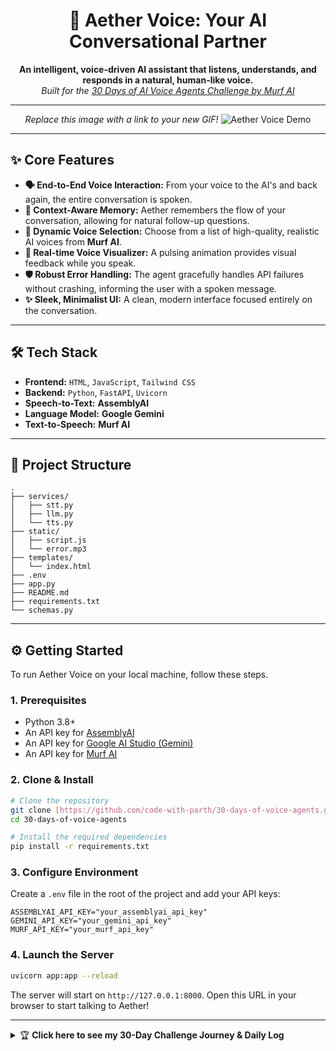 ﻿<div align="center">

# 🔮  Aether Voice: Your AI Conversational Partner

**An intelligent, voice-driven AI assistant that listens, understands, and responds in a natural, human-like voice.**
<br/>
*Built for the [30 Days of AI Voice Agents Challenge by Murf AI](https://murf.ai/30days/)*

</div>

---

<div align="center">

*Replace this image with a link to your new GIF!*
![Aether Voice Demo](https://media1.giphy.com/media/v1.Y2lkPTc5MGI3NjExaHd1bmJldG1pMHUwcWtpNWJxdmRld3R4eGVjZ3JhbmJnM2VwaWVvayZlcD12MV9pbnRlcm5hbF9naWZfYnlfaWQmY3Q9Zw/PxSFAnuubLkSA/giphy.gif)

</div>

---

## ✨ Core Features

* **🗣️ End-to-End Voice Interaction:** From your voice to the AI's and back again, the entire conversation is spoken.
* **🧠 Context-Aware Memory:** Aether remembers the flow of your conversation, allowing for natural follow-up questions.
* **🎨 Dynamic Voice Selection:** Choose from a list of high-quality, realistic AI voices from **Murf AI**.
* **🎤 Real-time Voice Visualizer:** A pulsing animation provides visual feedback while you speak.
* **🛡️ Robust Error Handling:** The agent gracefully handles API failures without crashing, informing the user with a spoken message.
* **✨ Sleek, Minimalist UI:** A clean, modern interface focused entirely on the conversation.

---

## 🛠️ Tech Stack

* **Frontend:** `HTML`, `JavaScript`, `Tailwind CSS`
* **Backend:** `Python`, `FastAPI`, `Uvicorn`
* **Speech-to-Text:** **AssemblyAI**
* **Language Model:** **Google Gemini**
* **Text-to-Speech:** **Murf AI**

---

## 📂 Project Structure

```
.
├── services/
│   ├── stt.py
│   ├── llm.py
│   └── tts.py
├── static/
│   ├── script.js
│   └── error.mp3
├── templates/
│   └── index.html
├── .env
├── app.py
├── README.md
├── requirements.txt
└── schemas.py
```

---

## ⚙️ Getting Started

To run Aether Voice on your local machine, follow these steps.

### **1. Prerequisites**

* Python 3.8+
* An API key for [AssemblyAI](https://www.assemblyai.com/)
* An API key for [Google AI Studio (Gemini)](https://aistudio.google.com/)
* An API key for [Murf AI](https://murf.ai/)

### **2. Clone & Install**

```bash
# Clone the repository
git clone [https://github.com/code-with-parth/30-days-of-voice-agents.git](https://github.com/code-with-parth/30-days-of-voice-agents.git)
cd 30-days-of-voice-agents

# Install the required dependencies
pip install -r requirements.txt
```

### **3. Configure Environment**

Create a `.env` file in the root of the project and add your API keys:

```env
ASSEMBLYAI_API_KEY="your_assemblyai_api_key"
GEMINI_API_KEY="your_gemini_api_key"
MURF_API_KEY="your_murf_api_key"
```

### **4. Launch the Server**

```bash
uvicorn app:app --reload
```

The server will start on `http://127.0.0.1:8000`. Open this URL in your browser to start talking to Aether!

---

<details>
<summary>🏆 <strong>Click here to see my 30-Day Challenge Journey & Daily Log</strong></summary>

## ✅ Day 1:
I built a basic FastAPI web app that allows users to enter a prompt and get a dummy response (simulating a voice agent backend).

🔗 LinkedIn Post: [Day 1 LinkedIn Post](https://www.linkedin.com/posts/parth-d-720584256_30daysofvoiceagents-buildwithmurf-activity-7357412374795972608-4mYm?utm_source=share&utm_medium=member_desktop&rcm=ACoAAD8WwwgB5_T7WEyTmnyEyLnhNMhBXwDVZkM)

## ✅ Day 2:
Created a REST API endpoint to handle text-to-speech requests. This involved setting up a secure way to handle API keys with a `.env` file and calling the Murf AI API to generate audio.

🔗 LinkedIn Post: [Day 2 LinkedIn Post](https://www.linkedin.com/posts/parth-d-720584256_30daysofvoiceagents-murfai-fastapi-activity-7357713045168578560-Zq-G?utm_source=share&utm_medium=member_desktop&rcm=ACoAAD8WwwgB5_T7WEyTmnyEyLnhNMhBXwDVZkM)

## ✅ Day 3:
Built the frontend user interface and connected it to the backend. Used JavaScript's `fetch` API to send user input to the server and then dynamically created an HTML `<audio>` element to play the returned audio.

🔗 LinkedIn Post: [Day 3 LinkedIn Post](https://www.linkedin.com/posts/parth-d-720584256_voiceagents-tts-fastapi-activity-7358171941578399745-f5IN?utm_source=share&utm_medium=member_desktop&rcm=ACoAAD8WwwgB5_T7WEyTmnyEyLnhNMhBXwDVZkM)

## ✅ Day 4:
Built a client-side "Echo Bot" using the browser's native `MediaRecorder` API. This feature allows the user to record audio from their microphone and play it back instantly without any server interaction.

🔗 LinkedIn Post: [Day 4 LinkedIn Post](https://www.linkedin.com/posts/parth-d-720584256_30daysofvoiceagents-30daysofvoiceagents-echobot-activity-7358430121428480000-G8tz?utm_source=share&utm_medium=member_desktop&rcm=ACoAAD8WwwgB5_T7WEyTmnyEyLnhNMhBXwDVZkM)

## ✅ Day 5:
Implemented client-to-server audio uploading. The recorded audio is now sent from the browser to a new FastAPI endpoint on the server, which saves the file and returns its metadata.

🔗 LinkedIn Post: [Day 5 LinkedIn Post](https://www.linkedin.com/posts/parth-d-720584256_30daysofvoiceagents-buildwithmurf-30daysofvoiceagents-activity-7358795264603688961-vOiz?utm_source=share&utm_medium=member_desktop&rcm=ACoAAD8WwwgB5_T7WEyTmnyEyLnhNMhBXwDVZkM)

## ✅ Day 6:
Integrated AssemblyAI for speech-to-text transcription. The app now understands spoken words! Also, I gave the entire user interface a major visual overhaul with a new futuristic, "glassmorphism" design.

🔗 LinkedIn Post: [Day 6 LinkedIn Post](https://www.linkedin.com/posts/parth-d-720584256_30daysofvoiceagents-murfai-assemblyai-activity-7359105732400558080-52UG?utm_source=share&utm_medium=member_desktop&rcm=ACoAAD8WwwgB5_T7WEyTmnyEyLnhNMhBXwDVZkM)

## ✅ Day 7 & Bonus Feature:
Completed the Echo Bot v2, which transcribes user audio with AssemblyAI and generates a new response in an AI voice using the **Murf AI** API. I also added a **bonus voice selection feature**, allowing users to choose from a list of dynamically fetched voices.

🔗 LinkedIn Post: [Day 7 LinkedIn Post](https://www.linkedin.com/posts/parth-d-720584256_30daysofaivoiceagents-buildwithmurf-activity-7359558682956775424-AQxR?utm_source=share&utm_medium=member_desktop&rcm=ACoAAD8WwwgB5_T7WEyTmnyEyLnhNMhBXwDVZkM)

## ✅ Day 8:
Integrated a Large Language Model (LLM) into the backend. I created a new endpoint that sends a user's text query to the Google Gemini API and returns the intelligent, human-like response.

🔗 LinkedIn Post: [Day 8 LinkedIn Post](https://www.linkedin.com/posts/parth-d-720584256_30daysofvoiceagents-buildwithmurf-ai-activity-7359895688136081408-hUsx?utm_source=share&utm_medium=member_desktop&rcm=ACoAAD8WwwgB5_T7WEyTmnyEyLnhNMhBXwDVZkM)

## ✅ Day 9:
Built the full, end-to-end conversational pipeline. The application now listens to a user's voice (AssemblyAI), thinks of a response (Google Gemini), and speaks that response back in a realistic AI voice using the **Murf AI** API.

🔗 LinkedIn Post: [Day 9 LinkedIn Post](https://www.linkedin.com/posts/parth-d-720584256_30daysofvoiceagents-buildwithmurf-30daysofvoiceagents-activity-7360278126804840448-P4fA?utm_source=share&utm_medium=member_desktop&rcm=ACoAAD8WwwgB5_T7WEyTmnyEyLnhNMhBXwDVZkM)

## ✅ Day 10:
Implemented chat history, allowing the AI to remember the context of the conversation. I also added an auto-record feature, which creates a seamless and natural conversational flow.

🔗 LinkedIn Post: [Day 10 LinkedIn Post](https://www.linkedin.com/posts/parth-d-720584256_30daysofvoiceagents-buildwithmurf-30daysofvoiceagents-activity-7360645789557178368-W6Dk?utm_source=share&utm_medium=member_desktop&rcm=ACoAAD8WwwgB5_T7WEyTmnyEyLnhNMhBXwDVZkM)

## ✅ Day 11:
Made the application more robust by adding full-stack error handling. The backend now uses `try...except` blocks to catch API failures and serves a fallback audio file, while the frontend gracefully handles the error state.

🔗 LinkedIn Post: [Day 11 LinkedIn Post](https://www.linkedin.com/posts/parth-d-720584256_30daysofvoiceagent-buildwithmurf-google-activity-7361035992339820544-5Nfy?utm_source=share&utm_medium=member_desktop&rcm=ACoAAD8WwwgB5_T7WEyTmnyEyLnhNMhBXwDVZkM)

## ✅ Day 12:
Revamped the user interface for a cleaner, more focused experience. Removed the old UI components and combined the recording buttons into a single, stateful button. Also added a conversation log to display both the user's transcribed text and the AI's response.

🔗 LinkedIn Post: [Day 12 LinkedIn Post](https://www.linkedin.com/posts/parth-d-720584256_30daysofvoiceagents-buildwithmurf-30daysofvoiceagents-activity-7361358121761484800-XH7R?utm_source=share&utm_medium=member_desktop&rcm=ACoAAD8WwwgB5_T7WEyTmnyEyLnhNMhBXwDVZkM)

## ✅ Day 13:
Created a professional `README.md` for the project. The documentation includes a project overview, core features, tech stack, project structure, and detailed setup instructions.

🔗 LinkedIn Post: [Day 13 LinkedIn Post](https://www.linkedin.com/posts/parth-d-720584256_30daysofvoiceagents-buildwithmurf-30daysofvoiceagents-activity-7361686861259464704-aZfi?utm_source=share&utm_medium=member_desktop&rcm=ACoAAD8WwwgB5_T7WEyTmnyEyLnhNMhBXwDVZkM)

## ✅ Day 14:
Refactored the entire backend into a professional, service-oriented architecture. Separated logic for STT, LLM, and TTS into their own modules, added Pydantic schemas for data validation, and implemented a proper logging system. Successfully integrated the Murf AI API for text-to-speech.

🔗 LinkedIn Post: [Day 14 LinkedIn Post]()

</details>
